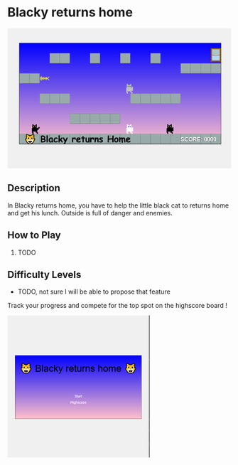 # Blacky returns home

![thumbnail](thumbnail_img.png)

## Description

In Blacky returns home, you have to help the little black cat to returns home and get his lunch. Outside is full of danger and enemies.

## How to Play

1. TODO

## Difficulty Levels

* TODO, not sure I will be able to propose that feature

Track your progress and compete for the top spot on the highscore board !

![cover](cover_img.png)
